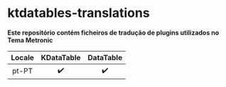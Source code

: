 # ktdatables-translations
        
**Este repositório contém ficheiros de tradução de plugins utilizados no Tema Metronic**

|Locale|KDataTable|DataTable
|:---:|:---:|:---:|
| pt-PT |✔️  |✔️  
